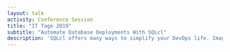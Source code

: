 ```yaml
---
layout: talk
activity: Conference Session
title: "IT Tage 2019"
subtitle: "Automate Database Deployments With SQLcl"
description: 'SQLcl offers many ways to simplify your DevOps life. Imagine writing automation scripts for your database in languages like JavaScript, Python or Perl, to name just a few, without the hassle of driver libraries. Although SQLcl is almost 100% compatible with SQL*Plus, it adds a lot of new commands and features to the old lady. The most potent new keyword is &quot;script.&quot; Script embeds the execution of SQL-statements or SQL*Plus-commands from your favorite scripting language. Extend SQLcl by writing functions, use your favorite language’s objects and control structures and parallelize multiple tasks.  Within this truly interactive and entertaining session, the two presenting experts water your mouth and generate countless wants while demonstrating lots of real-life solutions to you. The presentation includes impressive live demos. All scripts and examples are available for download so that you can start developing your automation process immediately.'
---
```

